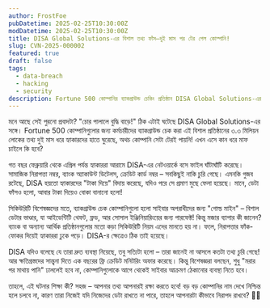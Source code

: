 ```yaml
---
author: FrostFoe
pubDatetime: 2025-02-25T10:30:00Z
modDatetime: 2025-02-25T10:30:00Z
title: DISA Global Solutions-এর বিশাল তথ্য ফাঁস—দুই মাস পর টের পেল কোম্পানি!
slug: CVN-2025-000002
featured: true
draft: false
tags:
  - data-breach
  - hacking
  - security
description: Fortune 500 কোম্পানির ব্যাকগ্রাউন্ড চেকিং প্রতিষ্ঠান DISA Global Solutions-এর ৩.৩ মিলিয়ন ব্যবহারকারীর ব্যক্তিগত তথ্য হ্যাক হয়েছে, অথচ কোম্পানি তা বুঝতেই পারেনি দুই মাস ধরে! কী ঘটেছিল, আর এর থেকে কী শেখার আছে? বিস্তারিত জানুন।
---
```


মনে আছে সেই পুরনো প্রবাদটা? "চোর পালালে বুদ্ধি বাড়ে!" ঠিক এটাই ঘটেছে DISA Global Solutions-এর সঙ্গে। Fortune 500 কোম্পানিগুলোর জন্য কর্মচারীদের ব্যাকগ্রাউন্ড চেক করা এই বিশাল প্রতিষ্ঠানের ৩.৩ মিলিয়ন লোকের তথ্য দুই মাস ধরে হ্যাকারদের হাতে ঘুরেছে, অথচ কোম্পানি সেটা টেরই পায়নি! এখন এসে কান ধরে মাফ চাইলে কি হবে?

গত বছর ফেব্রুয়ারি থেকে এপ্রিল পর্যন্ত হ্যাকাররা আরামে DISA-এর নেটওয়ার্কে বসে ফাইল ঘাঁটাঘাঁটি করেছে। সামাজিক নিরাপত্তা নম্বর, ব্যাংক অ্যাকাউন্ট ডিটেলস, ক্রেডিট কার্ড নম্বর – সবকিছুই নাকি চুরি গেছে। এমনকি গুজব রটেছে, DISA হয়তো হ্যাকারদের "টাকা দিয়ে" বিদায় করেছে, যদিও পরে সে প্রমাণ মুছে ফেলা হয়েছে। মানে, ডেটা ফাঁসও হলো, আবার টাকা দিয়েও বোকা বানানো হলো!

সিকিউরিটি বিশেষজ্ঞদের মতে, ব্যাকগ্রাউন্ড চেক কোম্পানিগুলো হলো সাইবার অপরাধীদের জন্য "গোল্ড মাইন" – বিশাল ডেটার ভাণ্ডার, যা আইডেন্টিটি থেফট, ফ্রড, আর সোসাল ইঞ্জিনিয়ারিংয়ের জন্য পারফেক্ট! কিন্তু মজার ব্যাপার কী জানেন? ব্যাংক বা অন্যান্য আর্থিক প্রতিষ্ঠানগুলোর মতো কড়া সিকিউরিটি নিয়ম এদের মানতে হয় না। ফলে, নিরাপত্তার ফাঁক-ফোকর দিয়েই হ্যাকাররা ঢুকে পড়ে। DISA-র ক্ষেত্রেও ঠিক তাই হয়েছে।

DISA যদিও বলেছে যে তারা দ্রুত ব্যবস্থা নিয়েছে, তবু সত্যিটা হলো – তারা জানেই না আসলে কতটা তথ্য চুরি গেছে! আর ক্ষতিগ্রস্তদের সান্ত্বনা দিতে এক বছরের ফ্রি ক্রেডিট মনিটরিং অফার করেছে। কিন্তু বিশেষজ্ঞরা বলছেন, শুধু "মরার পর মাথায় পানি" ঢাললেই হবে না, কোম্পানিগুলোকে আগে থেকেই সাইবার আক্রমণ ঠেকানোর ব্যবস্থা নিতে হবে।

তাহলে, এই ঘটনার শিক্ষা কী? সহজ – আপনার তথ্য আপনারই রক্ষা করতে হবে! বড় বড় কোম্পানির নাম দেখে নিশ্চিন্ত হলে চলবে না, কারণ তারা নিজেই যদি নিজেদের ডেটা রাখতে না পারে, তাহলে আপনারটা কীভাবে নিরাপদ রাখবে? 🤷‍♂️

